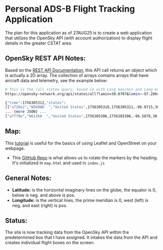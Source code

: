# Personal ADS-B Flight Tracking Application
The plan for this application as of 27AUG25 is to create a web application that utilizes the OpenSky
API (with account authorization) to display flight details in the greater CSTAT area.


## OpenSky REST API Notes:
Based on the [REST API Documentation](https://openskynetwork.github.io/opensky-api/rest.html#all-state-vectors), 
this API call returns an object which is actually a 2D array. The collection of arrays contains arrays that have 
aircraft data and telemetry, see the example below:

```sh
# This is the /all states query, boxed in with Long max/min and Lang max/min
https://opensky-network.org/api/states/all?lamin=30.0707&lomin=-97.2864&lamax=31.3664&lomax=-95.4353
```
  
```sh
{"time":1756305312,"states":
[["a728e2","N560WD  ","United States",1756305310,1756305311,-96.0715,30.6779,2872.74,false,165.3,162.24,-10.08,null,3055.62,null,false,0],
... (more JSON) ...
["a7f70e","N612KA  ","United States",1756305306,1756305306,-96.5878,30.8221,739.14,false,66.59,339.18,0.33,null,792.48,null,false,0]]}
```


## Map:
This [tutorial](https://www.youtube.com/watch?v=NyjMmNCtKf4) is useful for the basics of using Leaflet
and OpenStreet on your webpage.
- This [GitHub Repo](https://github.com/bbecquet/Leaflet.RotatedMarker/tree/master) is what allows
us to rotate the markers by the heading. It's initialized in `map.html` and used in `index.js`


## General Notes:
- **Latitude:** is the horizontal imaginary lines on the globe, the equator is 0, below is neg. and above is pos.
- **Longitude:** is the vertical lines, the prime meridian is 0, west (left) is neg. and east (right) is pos.

## Status:
The site is now tracking data from the OpenSky API within the predetermined box that I have assigned. It
intakes the data from the API and creates individual flight boxes on the screen.